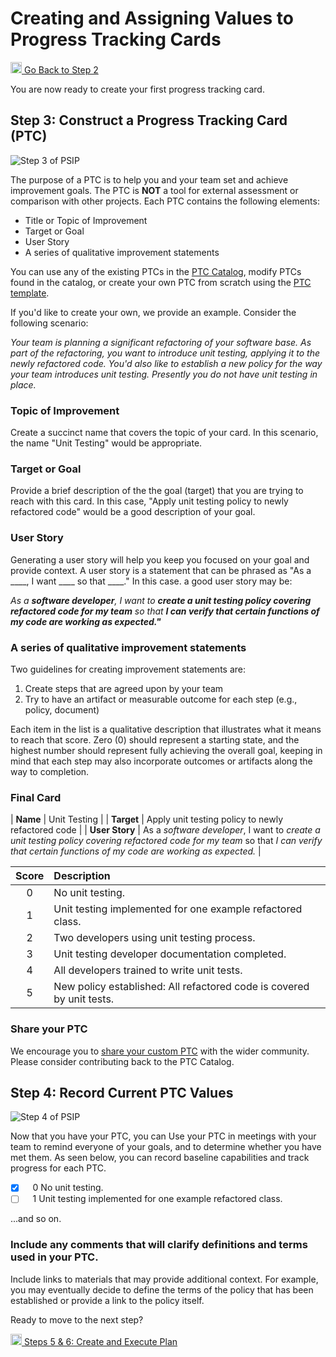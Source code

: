 # Creating and Assigning Values to Progress Tracking Cards

<a href="/practice-guides/pages/how_to_set_goals.html"><img src="/practice-guides/assets/images/back_arrow.png" width="18" /> Go Back to Step 2</a>

You are now ready to create your first progress tracking card.

## Step 3: Construct a Progress Tracking Card (PTC)

![Step 3 of PSIP](/practice-guides/assets/images/Step3Highlight.png)

The purpose of a PTC is to help you and your team set and achieve
improvement goals. The PTC is **NOT** a tool for external assessment or
comparison with other projects. Each PTC contains the following elements:

- Title or Topic of Improvement
- Target or Goal
- User Story
- A series of qualitative improvement statements

You can use any of the existing PTCs in the 
[PTC Catalog](https://bssw-psip.github.io/ptc-catalog), modify PTCs found in
the catalog, or create your own PTC from scratch using the
<a href="/ptc-catalog/catalog/ProgressTrackingCardTemplate.md" download="">PTC template</a>. 

If you'd like to create your own, we provide an example. Consider the following
scenario:

*Your team is planning a significant refactoring of your software base.
As part of the refactoring, you want to introduce unit testing, applying it
to the newly refactored code. You'd also like to establish a new policy
for the way your team introduces unit testing. Presently you do not have
unit testing in place.*

### Topic of Improvement

Create a succinct name that covers the topic of your card.
In this scenario, the name "Unit Testing" would be appropriate. 

### Target or Goal

Provide a brief description of the the goal (target) that you are trying to
reach with this card. In this case,
"Apply unit testing policy to newly refactored code" would be a good
description of your goal.

### User Story

Generating a user story will help you keep you focused on your goal and
provide context. 
A user story is a statement that can be phrased as "As a ____, I want ____ so that ____."
In this case. a good user story may be:

*As a **software developer**, I want to **create a unit testing policy covering
refactored code for my team** so that **I can verify that certain functions of
my code are working as expected."***

### A series of qualitative improvement statements

Two guidelines for creating improvement statements are:

1. Create steps that are agreed upon by your team
2. Try to have an artifact or measurable outcome for each step (e.g., policy,
   document)

Each item in the list is a qualitative description that illustrates
what it means to reach that score. Zero (0) should represent a starting state,
and the highest number should represent fully achieving the overall goal,
keeping in mind that each step may also incorporate outcomes or artifacts
along the way to completion.

### Final Card

| **Name**       | Unit Testing |
| **Target**     | Apply unit testing policy to newly refactored code |
| **User Story** | As a *software developer*, I want to *create a unit testing policy covering refactored code for my team* so that *I can verify that certain functions of my code are working as expected.* |

| Score         | Description |
| :-------------: | :------------- |
| 0 | No unit testing. |
| 1 | Unit testing implemented for one example refactored class. |
| 2 | Two developers using unit testing process. |
| 3 | Unit testing developer documentation completed. |
| 4 | All developers trained to write unit tests. |
| 5 | New policy established: All refactored code is covered by unit tests. |

### Share your PTC

We encourage you to [share your custom PTC](/ptc-catalog/pages/how-to-contribute.html) with the wider community. Please
consider contributing back to the PTC Catalog.

## Step 4: Record Current PTC Values

![Step 4 of PSIP](/practice-guides/assets/images/Step4Highlight.png)

Now that you have your PTC, you can Use your PTC in meetings with your team to
remind everyone of your goals, and to determine whether you have met them.
As seen below, you can record baseline capabilities and track progress
for each PTC.

- [x] &nbsp;&nbsp; 0 	No unit testing.
- [ ] &nbsp;&nbsp; 1 	Unit testing implemented for one example refactored class.

...and so on.

### Include any comments that will clarify definitions and terms used in your PTC. 

Include links to materials that may provide additional context. For example,
you may eventually decide to define the terms of the policy that has been
established or provide a link to the policy itself.


Ready to move to the next step?

<a href="/practice-guides/pages/how_to_execute_plan.html"><img src="/practice-guides/assets/images/forward_arrow.png" width="18" /> Steps 5 & 6: Create and Execute Plan</a>
